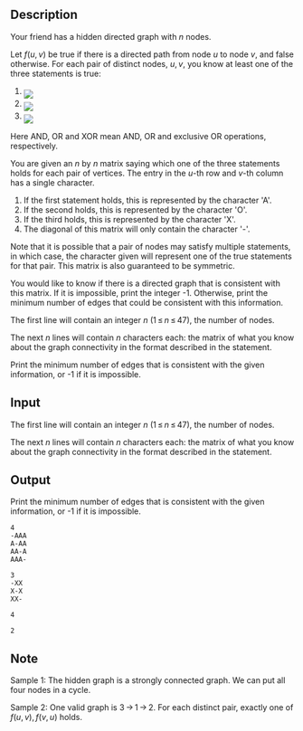 ## Description

<div><p>Your friend has a hidden directed graph with <span class="tex-span"><i>n</i></span> nodes.</p><p>Let <span class="tex-span"><i>f</i>(<i>u</i>, <i>v</i>)</span> be true if there is a directed path from node <span class="tex-span"><i>u</i></span> to node <span class="tex-span"><i>v</i></span>, and false otherwise. For each pair of distinct nodes, <span class="tex-span"><i>u</i>, <i>v</i></span>, you know at least one of the three statements is true: </p><ol> <li> <img align="middle" class="tex-formula" src="file://LUbZ0kvH.png" style="max-width: 100.0%;max-height: 100.0%;"> </li><li> <img align="middle" class="tex-formula" src="file://zeYCiJtQ.png" style="max-width: 100.0%;max-height: 100.0%;"> </li><li> <img align="middle" class="tex-formula" src="file://HWFAdPLL.png" style="max-width: 100.0%;max-height: 100.0%;"> </li></ol><p>Here AND, OR and XOR mean AND, OR and exclusive OR operations, respectively.</p><p>You are given an <span class="tex-span"><i>n</i></span> by <span class="tex-span"><i>n</i></span> matrix saying which one of the three statements holds for each pair of vertices. The entry in the <span class="tex-span"><i>u</i></span>-th row and <span class="tex-span"><i>v</i></span>-th column has a single character. </p><ol> <li> If the first statement holds, this is represented by the character '<span class="tex-font-style-tt">A</span>'. </li><li> If the second holds, this is represented by the character '<span class="tex-font-style-tt">O</span>'. </li><li> If the third holds, this is represented by the character '<span class="tex-font-style-tt">X</span>'. </li><li> The diagonal of this matrix will only contain the character '<span class="tex-font-style-tt">-</span>'. </li></ol><p>Note that it is possible that a pair of nodes may satisfy multiple statements, in which case, the character given will represent one of the true statements for that pair. This matrix is also guaranteed to be symmetric.</p><p>You would like to know if there is a directed graph that is consistent with this matrix. If it is impossible, print the integer <span class="tex-font-style-tt">-1</span>. Otherwise, print the minimum number of edges that could be consistent with this information.</p></div><div class="input-specification"><p>The first line will contain an integer <span class="tex-span"><i>n</i></span> (<span class="tex-span">1 ≤ <i>n</i> ≤ 47</span>), the number of nodes.</p><p>The next <span class="tex-span"><i>n</i></span> lines will contain <span class="tex-span"><i>n</i></span> characters each: the matrix of what you know about the graph connectivity in the format described in the statement.</p></div><div class="output-specification"><p>Print the minimum number of edges that is consistent with the given information, or <span class="tex-font-style-tt">-1</span> if it is impossible.</p></div>

## Input

<p>The first line will contain an integer <span class="tex-span"><i>n</i></span> (<span class="tex-span">1 ≤ <i>n</i> ≤ 47</span>), the number of nodes.</p><p>The next <span class="tex-span"><i>n</i></span> lines will contain <span class="tex-span"><i>n</i></span> characters each: the matrix of what you know about the graph connectivity in the format described in the statement.</p>

## Output

<p>Print the minimum number of edges that is consistent with the given information, or <span class="tex-font-style-tt">-1</span> if it is impossible.</p>





```input1
4
-AAA
A-AA
AA-A
AAA-

```




```input2
3
-XX
X-X
XX-

```




```output1
4

```




```output2
2

```



## Note

<p>Sample 1: The hidden graph is a strongly connected graph. We can put all four nodes in a cycle.</p><p>Sample 2: One valid graph is <span class="tex-span">3 → 1 → 2</span>. For each distinct pair, exactly one of <span class="tex-span"><i>f</i>(<i>u</i>, <i>v</i>), <i>f</i>(<i>v</i>, <i>u</i>)</span> holds.</p>
